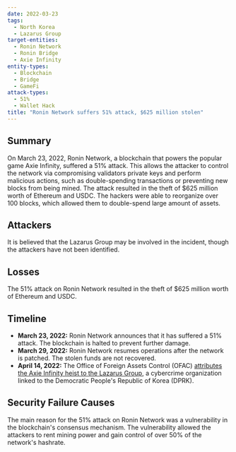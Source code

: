 ```yaml
---
date: 2022-03-23
tags:
  - North Korea
  - Lazarus Group
target-entities:
  - Ronin Network
  - Ronin Bridge
  - Axie Infinity
entity-types:
  - Blockchain 
  - Bridge
  - GameFi
attack-types: 
  - 51%
  - Wallet Hack
title: "Ronin Network suffers 51% attack, $625 million stolen"
---
```


## Summary

On March 23, 2022, Ronin Network, a blockchain that powers the popular game Axie Infinity, suffered a 51% attack. This allows the attacker to control the network via compromising validators private keys and perform malicious actions, such as double-spending transactions or preventing new blocks from being mined. The attack resulted in the theft of $625 million worth of Ethereum and USDC. The hackers were able to reorganize over 100 blocks, which allowed them to double-spend large amount of assets.

## Attackers 

It is believed that the Lazarus Group may be involved in the incident, though the attackers have not been identified.

## Losses

The 51% attack on Ronin Network resulted in the theft of $625 million worth of Ethereum and USDC.

## Timeline

- **March 23, 2022:** Ronin Network announces that it has suffered a 51% attack. The blockchain is halted to prevent further damage.
- **March 29, 2022:** Ronin Network resumes operations after the network is patched. The stolen funds are not recovered.
- **April 14, 2022:** The Office of Foreign Assets Control (OFAC) [attributes the Axie Infinity heist to the Lazarus Group](https://home.treasury.gov/news/press-releases/jy0768), a cybercrime organization linked to the Democratic People's Republic of Korea (DPRK). 

## Security Failure Causes

The main reason for the 51% attack on Ronin Network was a vulnerability in the blockchain's consensus mechanism. The vulnerability allowed the attackers to rent mining power and gain control of over 50% of the network's hashrate.
